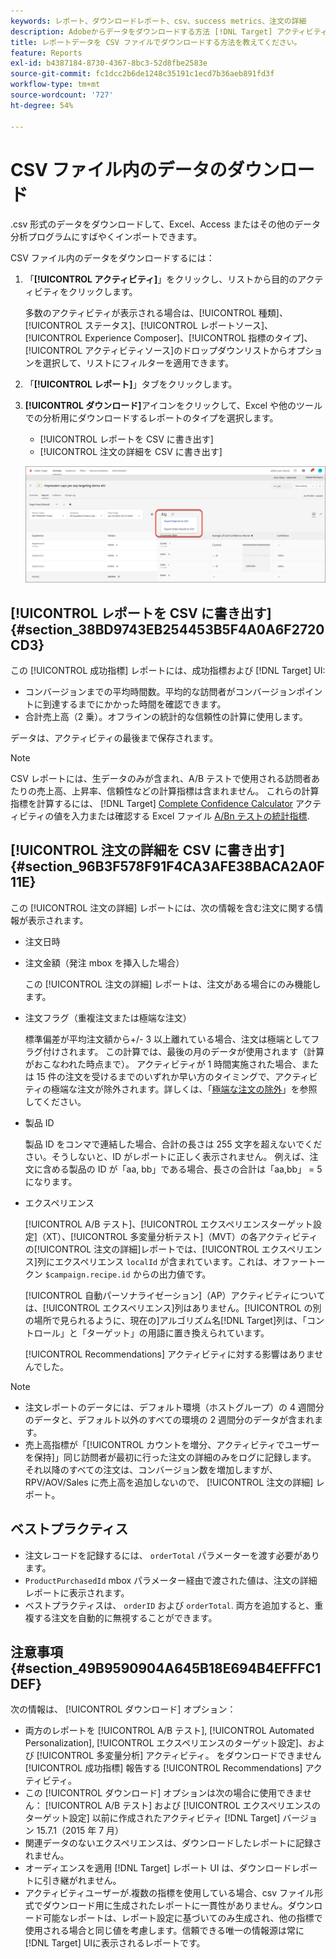 ```yaml
---
keywords: レポート、ダウンロードレポート、csv、success metrics、注文の詳細
description: Adobeからデータをダウンロードする方法 [!DNL Target] アクティビティを CVS 形式で使用して、Excel、Access、またはその他のデータ分析プログラムにすばやくインポートできます。
title: レポートデータを CSV ファイルでダウンロードする方法を教えてください。
feature: Reports
exl-id: b4387184-8730-4367-8bc3-52d8fbe2583e
source-git-commit: fc1dcc2b6de1248c35191c1ecd7b36aeb891fd3f
workflow-type: tm+mt
source-wordcount: '727'
ht-degree: 54%

---
```


# CSV ファイル内のデータのダウンロード

.csv 形式のデータをダウンロードして、Excel、Access またはその他のデータ分析プログラムにすばやくインポートできます。

CSV ファイル内のデータをダウンロードするには：

1. 「**[!UICONTROL アクティビティ]**」をクリックし、リストから目的のアクティビティをクリックします。

   多数のアクティビティが表示される場合は、[!UICONTROL 種類]、[!UICONTROL ステータス]、[!UICONTROL レポートソース]、[!UICONTROL Experience Composer]、[!UICONTROL 指標のタイプ]、[!UICONTROL アクティビティソース]のドロップダウンリストからオプションを選択して、リストにフィルターを適用できます。

1. 「**[!UICONTROL レポート]**」タブをクリックします。
1. **[!UICONTROL ダウンロード]**&#x200B;アイコンをクリックして、Excel や他のツールでの分析用にダウンロードするレポートのタイプを選択します。

   * [!UICONTROL レポートを CSV に書き出す]
   * [!UICONTROL 注文の詳細を CSV に書き出す]

   ![ダウンロードオプション](/help/main/c-reports/assets/download-options.png)

## [!UICONTROL レポートを CSV に書き出す] {#section_38BD9743EB254453B5F4A0A6F2720CD3}

この [!UICONTROL 成功指標] レポートには、成功指標および [!DNL Target] UI:

* コンバージョンまでの平均時間数。平均的な訪問者がコンバージョンポイントに到達するまでにかかった時間を確認できます。
* 合計売上高（2 乗）。オフラインの統計的な信頼性の計算に使用します。

データは、アクティビティの最後まで保存されます。

>[!NOTE]
>
>CSV レポートには、生データのみが含まれ、A/B テストで使用される訪問者あたりの売上高、上昇率、信頼性などの計算指標は含まれません。 これらの計算指標を計算するには、 [!DNL Target] [Complete Confidence Calculator](/help/main/assets/complete_confidence_calculator.xlsx) アクティビティの値を入力または確認する Excel ファイル [A/Bn テストの統計指標](/help/main/c-reports/statistical-methodology/statistical-calculations.md).

## [!UICONTROL 注文の詳細を CSV に書き出す] {#section_96B3F578F91F4CA3AFE38BACA2A0F11E}

この [!UICONTROL 注文の詳細] レポートには、次の情報を含む注文に関する情報が表示されます。

* 注文日時
* 注文金額（発注 mbox を挿入した場合）

   この [!UICONTROL 注文の詳細] レポートは、注文がある場合にのみ機能します。

* 注文フラグ（重複注文または極端な注文）

   標準偏差が平均注文額から+/- 3 以上離れている場合、注文は極端としてフラグ付けされます。 この計算では、最後の月のデータが使用されます（計算がおこなわれた時点まで）。 アクティビティが 1 時間実施された場合、または 15 件の注文を受けるまでのいずれか早い方のタイミングで、アクティビティの極端な注文が除外されます。詳しくは、「[極端な注文の除外](/help/main/c-reports/c-report-settings/excluding-extreme-orders.md#task_2AE7743FFCDD466DAEEB720BE5F33DAA)」を参照してください。

* 製品 ID

   製品 ID をコンマで連結した場合、合計の長さは 255 文字を超えないでください。そうしないと、ID がレポートに正しく表示されません。 例えば、注文に含める製品の ID が「aa, bb」である場合、長さの合計は「aa,bb」 = 5 になります。

* エクスペリエンス

   [!UICONTROL A/B テスト]、[!UICONTROL エクスペリエンスターゲット設定]（XT）、[!UICONTROL 多変量分析テスト]（MVT）の各アクティビティの[!UICONTROL 注文の詳細]レポートでは、[!UICONTROL エクスペリエンス]列にエクスペリエンス `localId` が含まれています。これは、オファートークン `$campaign.recipe.id` からの出力値です。

   [!UICONTROL 自動パーソナライゼーション]（AP）アクティビティについては、[!UICONTROL エクスペリエンス]列はありません。[!UICONTROL  の別の場所で見られるように、現在の]アルゴリズム名[!DNL Target]列は、「コントロール」と「ターゲット」の用語に置き換えられています。

   [!UICONTROL Recommendations] アクティビティに対する影響はありませんでした。

>[!NOTE]
>
>* 注文レポートのデータには、デフォルト環境（ホストグループ）の 4 週間分のデータと、デフォルト以外のすべての環境の 2 週間分のデータが含まれます。
>* 売上高指標が「[!UICONTROL カウントを増分、アクティビティでユーザーを保持]」同じ訪問者が最初に行った注文の詳細のみをログに記録します。 それ以降のすべての注文は、コンバージョン数を増加しますが、RPV/AOV/Sales に売上高を追加しないので、 [!UICONTROL 注文の詳細] レポート。


## ベストプラクティス

* 注文レコードを記録するには、 `orderTotal` パラメーターを渡す必要があります。
* `ProductPurchasedId` mbox パラメーター経由で渡された値は、注文の詳細レポートに表示されます。
* ベストプラクティスは、 `orderID` および `orderTotal`. 両方を追加すると、重複する注文を自動的に無視することができます。

## 注意事項 {#section_49B9590904A645B18E694B4EFFFC1DEF}

次の情報は、 [!UICONTROL ダウンロード] オプション：

* 両方のレポートを [!UICONTROL A/B テスト], [!UICONTROL Automated Personalization], [!UICONTROL エクスペリエンスのターゲット設定]、および [!UICONTROL 多変量分析] アクティビティ。 をダウンロードできません [!UICONTROL 成功指標] 報告する [!UICONTROL Recommendations] アクティビティ。
* この [!UICONTROL ダウンロード] オプションは次の場合に使用できません： [!UICONTROL A/B テスト] および [!UICONTROL エクスペリエンスのターゲット設定] 以前に作成されたアクティビティ [!DNL Target] バージョン 15.7.1（2015 年 7 月）
* 関連データのないエクスペリエンスは、ダウンロードしたレポートに記録されません。
* オーディエンスを適用 [!DNL Target] レポート UI は、ダウンロードレポートに引き継がれません。
* アクティビティユーザーが.複数の指標を使用している場合、csv ファイル形式でダウンロード用に生成されたレポートに一貫性がありません。ダウンロード可能なレポートは、レポート設定に基づいてのみ生成され、他の指標で使用される場合と同じ値を考慮します。信頼できる唯一の情報源は常に [!DNL Target] UIに表示されるレポートです。
